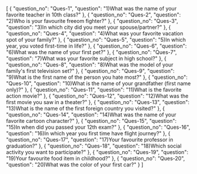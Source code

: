 [
    {
        "question_no": "Ques-1",
        "question": "1)What was the name of your favorite teacher in 10th class?"
    },
    {
        "question_no": "Ques-2",
        "question": "2)Who is your favourite freeom fighter?"
    },
    {
        "question_no": "Ques-3",
        "question": "3)In which city did you meet your spouse/partner?"
    },
    {
        "question_no": "Ques-4",
        "question": "4)What was your favorite vacation spot of your family?"
    },
    {
        "question_no": "Ques-5",
        "question": "5)In which year, you voted first-time in life?"
    },
    {
        "question_no": "Ques-6",
        "question": "6)What was the name of your first pet?"
    },
    {
        "question_no": "Ques-7",
        "question": "7)What was your favorite subject in high school?"
    },
    {
        "question_no": "Ques-8",
        "question": "8)What was the model of your family's first television set?"
    },
    {
        "question_no": "Ques-9",
        "question": "9)What is the first name of the person you hate most?"
    },
    {
        "question_no": "Ques-10",
        "question": "10)What is the name of your grandfather (first name only)?"
    },
    {
        "question_no": "Ques-11",
        "question": "11)What is the favorite action movie?"
    },
    {
        "question_no": "Ques-12",
        "question": "12)What was the first movie you saw in a theater?"
    },
    {
        "question_no": "Ques-13",
        "question": "13)What is the name of the first foreign country you visited?"
    },
    {
        "question_no": "Ques-14",
        "question": "14)What was the name of your favorite cartoon character?"
    },
    {
        "question_no": "Ques-15",
        "question": "15)In when did you passed your 12th exam?"
    },
    {
        "question_no": "Ques-16",
        "question": "16)In which year you first time have flight journey?"
    },
    {
        "question_no": "Ques-17",
        "question": "17)Your favourite professor in graduation?"
    },
    {
        "question_no": "Ques-18",
        "question": "18)Which social activity you want to participate?"
    },
    {
        "question_no": "Ques-19",
        "question": "19)Your favourite food item in childhood?"
    },
    {
        "question_no": "Ques-20",
        "question": "20)What was the color of your first car?"
    }
]